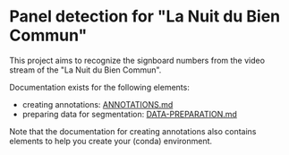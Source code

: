 # Panel detection for "La Nuit du Bien Commun"


This project aims to recognize the signboard numbers from the video stream of the "La Nuit du Bien Commun".

Documentation exists for the following elements:
- creating annotations: [ANNOTATIONS.md](docs/ANNOTATIONS.md)
- preparing data for segmentation: [DATA-PREPARATION.md](docs/DATA-PREPARATION.md)

Note that the documentation for creating annotations also contains elements to help you create your (conda) environment.